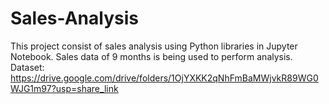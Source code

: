 # Sales-Analysis
This project consist of sales analysis using Python libraries in Jupyter Notebook.
Sales data of 9 months is being used to perform analysis.
Dataset:
https://drive.google.com/drive/folders/1OjYXKK2qNhFmBaMWjvkR89WG0WJG1m97?usp=share_link
